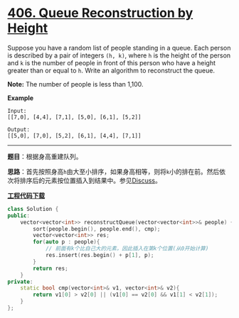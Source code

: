 # [406. Queue Reconstruction by Height](https://leetcode.com/problems/queue-reconstruction-by-height/)

Suppose you have a random list of people standing in a queue. Each person is described by a pair of integers `(h, k)`, where `h` is the height of the person and `k` is the number of people in front of this person who have a height greater than or equal to `h`. Write an algorithm to reconstruct the queue.

**Note:**
The number of people is less than 1,100.

**Example**

```
Input:
[[7,0], [4,4], [7,1], [5,0], [6,1], [5,2]]

Output:
[[5,0], [7,0], [5,2], [6,1], [4,4], [7,1]]
```

-----

**题目**：根据身高重建队列。

**思路**：首先按照身高`h`由大至小排序，如果身高相等，则将`k`小的排在前。然后依次将排序后的元素按位置插入到结果中。参见[Discuss](https://leetcode.com/problems/queue-reconstruction-by-height/discuss/89345/Easy-concept-with-PythonC%2B%2BJava-Solution)。

[**工程代码下载**](https://github.com/shenkh/leetcode)

```cpp
class Solution {
public:
    vector<vector<int>> reconstructQueue(vector<vector<int>>& people) {
        sort(people.begin(), people.end(), cmp);
        vector<vector<int>> res;
        for(auto p : people){
            // 前面有k个比自己大的元素，因此插入在第k个位置(从0开始计算)
            res.insert(res.begin() + p[1], p);
        }
        return res;
    }
private:
    static bool cmp(vector<int>& v1, vector<int>& v2){
        return v1[0] > v2[0] || (v1[0] == v2[0] && v1[1] < v2[1]);
    }
};
```
